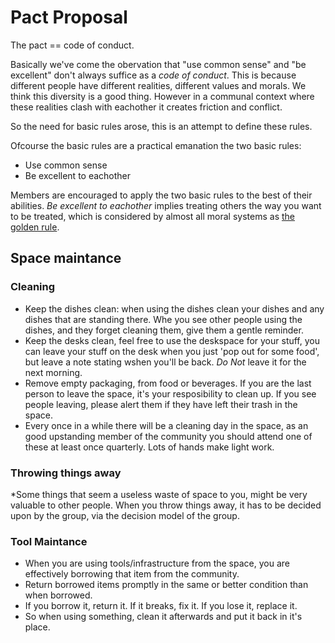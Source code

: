 # Pact Proposal

The pact == code of conduct. 

Basically we've come the obervation that "use common sense" and "be excellent" don't always suffice as a *code of conduct*. This is because different people have different realities, different values and morals. We think this diversity is a good thing. However in a communal context where these realities clash with eachother it creates friction and conflict. 

So the need for basic rules arose, this is an attempt to define these rules.

Ofcourse the basic rules are a practical emanation the two basic rules: 
* Use common sense
* Be excellent to eachother

Members are encouraged to apply the two basic rules to the best of their abilities. *Be excellent to eachother* implies treating others the way you want to be treated, which is considered by almost all moral systems as [the golden rule](http://en.wikipedia.org/wiki/Golden_Rule).

## Space maintance

### Cleaning
* Keep the dishes clean: when using the dishes clean your dishes and any dishes that are standing there. Whe you see other people using the dishes, and they forget cleaning them, give them a gentle reminder. 
* Keep the desks clean, feel free to use the deskspace for your stuff, you can leave your stuff on the desk when you just 'pop out for some food', but leave a note stating wshen you'll be back. _Do Not_ leave it for the next morning. 
* Remove empty packaging, from food or beverages. If you are the last person to leave the space, it's your resposibility to clean up. If you see people leaving, please alert them if they have left their trash in the space.
* Every once in a while there will be a cleaning day in the space, as an good upstanding member of the community you should attend one of these at least once quarterly. Lots of hands make light work.

### Throwing things away
*Some things that seem a useless waste of space to you, might be very valuable to other people. When you throw things away, it has to be decided upon by the group, via the decision model of the group.

### Tool Maintance
* When you are using tools/infrastructure from the space, you are effectively borrowing that item from the community. 
* Return borrowed items promptly in the same or better condition than when borrowed.
* If you borrow it, return it. If it breaks, fix it. If you lose it, replace it.
* So when using something, clean it afterwards and put it back in it's place.
